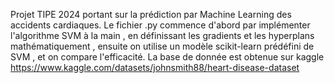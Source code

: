 Projet TIPE 2024 portant sur la prédiction par Machine Learning des accidents cardiaques.
Le fichier .py commence d'abord par implémenter l'algorithme SVM à la main , en définissant les gradients et les hyperplans mathématiquement , ensuite on utilise un modèle scikit-learn prédéfini de SVM , et on 
compare l'efficacité.
La base de donnée est obtenue sur kaggle https://www.kaggle.com/datasets/johnsmith88/heart-disease-dataset 
